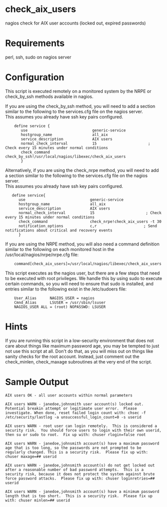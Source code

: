 # check_aix_users
nagios check for AIX user accounts (locked out, expired passwords)

# Requirements
perl, ssh, sudo on nagios server

# Configuration

This script is executed remotely on a monitored system by the NRPE or check_by_ssh methods available in nagios.  

If you are using the check_by_ssh method, you will need to add a section similar to the following to the services.cfg file on the nagios server.  
This assumes you already have ssh key pairs configured.
```
    define service {
       use                             generic-service
       hostgroup_name                  all_aix
       service_description             AIX users
       normal_check_interval           15                       ; Check every 15 minutes under normal conditions
       check_command                   check_by_ssh!/usr/local/nagios/libexec/check_aix_users
       }
```

Alternatively, if you are using the check_nrpe method, you will need to add a section similar to the following to the services.cfg file on the nagios server.  
This assumes you already have ssh key pairs configured.
```
   define service{
      use                             generic-service
      hostgroup_name                  all_aix
      service_description             AIX users
      normal_check_interval           15                       ; Check every 15 minutes under normal conditions
      check_command                   check_nrpe!check_aix_users -t 30
      notification_options            c,r                     ; Send notifications about critical and recovery events
      }
```

If you are using the NRPE method, you will also need a command definition similar to the following on each monitored host in the /usr/local/nagios/nrpe/nrpe.cfg file:
```
    command[check_aix_users]=/usr/local/nagios/libexec/check_aix_users
```


This script executes as the nagios user, but there are a few steps that need to be executed with root privileges.
We handle this by using sudo to execute certain commands, so you will need to ensure that sudo is installed, and entries similar to the following exist in the /etc/sudoers file:
```
    User_Alias      NAGIOS_USER = nagios
    Cmnd_Alias      LSUSER = /usr/sbin/lsuser
    NAGIOS_USER ALL = (root) NOPASSWD: LSUSER
```


# Hints
If you are running this script in a low-security environment that does not care about  things like maximum password age, you may be tempted to just not use this script at all.
Don't do that, as you will miss out on things like sanity checks for the root account.
Instead, just comment out the check_minlen, check_maxage subroutines at the very end of the script.

# Sample Output


```
AIX users OK - all user accounts within normal parameters
```

```
AIX users WARN - janedoe,johnsmith user account(s) locked out.  Potential breakin attempt or legitimate user error.  Please investigate. When done, reset failed login count with: chsec -f /etc/security/lastlog -a unsuccessful_login_count=0 -s userid 
```

```
AIX users WARN - root user can login remotely.  This is considered a security risk.  You should force users to login with their own userid, then su or sudo to root.  Fix up with: chuser rlogin=false root
```

```
AIX users WARN - janedoe,johnsmith account(s) have a maximum password age that is too long, so the passwords are not prompted to be regularly changed. This is a security risk.  Please fix up with: chuser maxage=## userid
```

```
AIX users WARN - janedoe,johnsmith account(s) do not get locked out after a reasonable number of bad password attempts.  This is a security risk, because it does not protect the system against brute force password attacks.  Please fix up with: chuser loginretries=## userid
```

```
AIX users WARN - janedoe,johnsmith account(s) have a minimum password length that is too short.  This is a security risk.  Please fix up with: chuser minlen=## userid
```

